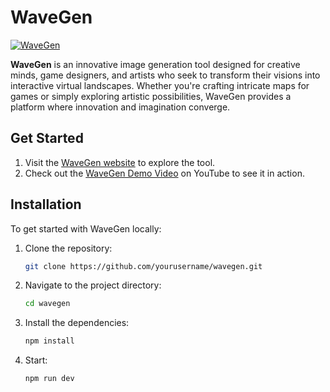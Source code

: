 # WaveGen

[![WaveGen](https://img.shields.io/badge/WaveGen-v1.0-blue.svg)](https://wavegen.netlify.app)

**WaveGen** is an innovative image generation tool designed for creative minds, game designers, and artists who seek to transform their visions into interactive virtual landscapes. Whether you're crafting intricate maps for games or simply exploring artistic possibilities, WaveGen provides a platform where innovation and imagination converge.


## Get Started

1. Visit the [WaveGen website](https://wavegen.netlify.app) to explore the tool.
2. Check out the [WaveGen Demo Video](https://www.youtube.com/watch?v=U3T1dOCVTsg) on YouTube to see it in action.

## Installation

To get started with WaveGen locally:

1. Clone the repository:
   ```bash
   git clone https://github.com/yourusername/wavegen.git
2. Navigate to the project directory:
   ```bash
   cd wavegen
3. Install the dependencies:
   ```bash
   npm install
4. Start:
   ```bash
   npm run dev
   

